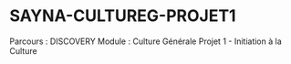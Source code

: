 # SAYNA-CULTUREG-PROJET1
Parcours : DISCOVERY   Module : Culture Générale  Projet 1 - Initiation à la Culture
